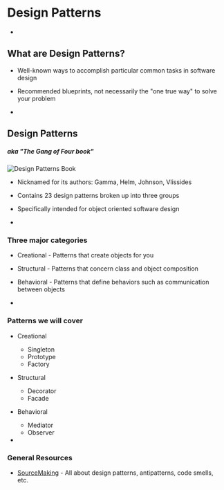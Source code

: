 # Design Patterns

-
## What are Design Patterns?

- Well-known ways to accomplish particular common tasks in software design
- Recommended blueprints, not necessarily the "one true way" to solve your problem

-
## Design Patterns

##### aka "The Gang of Four book"

![Design Patterns Book](https://upload.wikimedia.org/wikipedia/en/7/78/Design_Patterns_cover.jpg)

- Nicknamed for its authors: Gamma, Helm, Johnson, Vlissides
- Contains 23 design patterns broken up into three groups
- Specifically intended for object oriented software design

-
### Three major categories

- Creational - Patterns that create objects for you
- Structural - Patterns that concern class and object composition
- Behavioral - Patterns that define behaviors such as communication between objects

-
### Patterns we will cover

- Creational

  - Singleton
  - Prototype
  - Factory

- Structural

  - Decorator
  - Facade

- Behavioral

  - Mediator
  - Observer

-
### General Resources

- [SourceMaking](https://sourcemaking.com/) - All about design patterns, antipatterns, code smells, etc.

